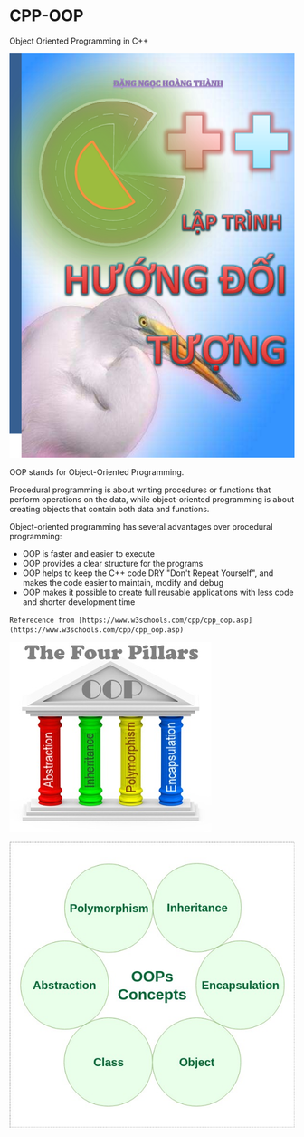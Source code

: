 # CPP-OOP
Object Oriented Programming in C++

![](docs/img/cover.png)

OOP stands for Object-Oriented Programming.

Procedural programming is about writing procedures or functions that perform operations on the data, while object-oriented programming is about creating objects that contain both data and functions.

Object-oriented programming has several advantages over procedural programming:

- OOP is faster and easier to execute
- OOP provides a clear structure for the programs
- OOP helps to keep the C++ code DRY "Don't Repeat Yourself", and makes the code easier to maintain, modify and debug
- OOP makes it possible to create full reusable applications with less code and shorter development time

`Referecence from [https://www.w3schools.com/cpp/cpp_oop.asp](https://www.w3schools.com/cpp/cpp_oop.asp)`

![The 4 pillars of Object Oriented Programming](docs/img/four-pillars.png)

![Characteristics of an Object Oriented Programming language](docs/img/OOPs-Concepts.jpg)